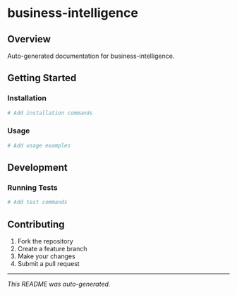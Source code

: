 # business-intelligence

## Overview
Auto-generated documentation for business-intelligence.

## Getting Started

### Installation
```bash
# Add installation commands
```

### Usage
```bash
# Add usage examples
```

## Development

### Running Tests
```bash
# Add test commands
```

## Contributing
1. Fork the repository
2. Create a feature branch
3. Make your changes
4. Submit a pull request

---
*This README was auto-generated.*
